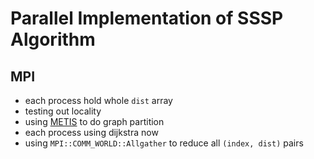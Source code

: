 # Parallel Implementation of SSSP Algorithm

## MPI

* each process hold whole `dist` array
* testing out locality
* using [METIS](http://glaros.dtc.umn.edu/gkhome/metis/metis/overview) to do graph partition
* each process using dijkstra now
* using `MPI::COMM_WORLD::Allgather` to reduce all `(index, dist)` pairs

